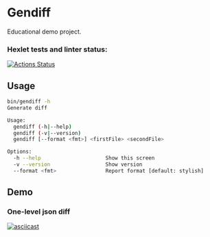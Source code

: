 # Gendiff

Educational demo project.

### Hexlet tests and linter status:
[![Actions Status](https://github.com/rnixik-hex/php-project-lvl2/workflows/hexlet-check/badge.svg)](https://github.com/rnixik-hex/php-project-lvl2/actions)

## Usage

```bash
bin/gendiff -h                              
Generate diff

Usage:
  gendiff (-h|--help)
  gendiff (-v|--version)
  gendiff [--format <fmt>] <firstFile> <secondFile>

Options:
  -h --help                     Show this screen
  -v --version                  Show version
  --format <fmt>                Report format [default: stylish]

```

## Demo

### One-level json diff
[![asciicast](https://asciinema.org/a/ORmi518mU9kakAy1kyzQw85LT.svg)](https://asciinema.org/a/ORmi518mU9kakAy1kyzQw85LT)
